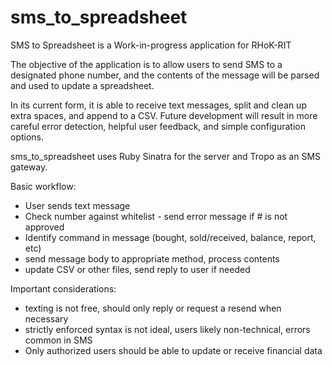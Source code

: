 sms_to_spreadsheet
==================

SMS to Spreadsheet is a Work-in-progress application for RHoK-RIT

The objective of the application is to allow users to send SMS to a designated phone number, and the contents of the message will be parsed and used to update a spreadsheet.

In its current form, it is able to receive text messages, split and clean up extra spaces, and append to a CSV. Future development will result in more careful error detection, helpful user feedback, and simple configuration options. 

sms_to_spreadsheet uses Ruby Sinatra for the server and Tropo as an SMS gateway.


Basic workflow:
 * User sends text message
 * Check number against whitelist - send error message if # is not approved
 * Identify command in message (bought, sold/received, balance, report, etc)
 * send message body to appropriate method, process contents
 * update CSV or other files, send reply to user if needed

Important considerations:
 * texting is not free, should only reply or request a resend when necessary
 * strictly enforced syntax is not ideal, users likely non-technical, errors common in SMS
 * Only authorized users should be able to update or receive financial data

